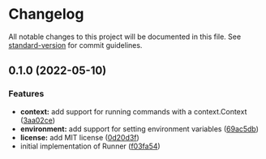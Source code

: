 # Changelog

All notable changes to this project will be documented in this file. See [standard-version](https://github.com/conventional-changelog/standard-version) for commit guidelines.

## 0.1.0 (2022-05-10)


### Features

* **context:** add support for running commands with a context.Context ([3aa02ce](https://github.com/krystal/go-runner/commit/3aa02ce68a2e080d783e2f8920124d25329b235b))
* **environment:** add support for setting environment variables ([69ac5db](https://github.com/krystal/go-runner/commit/69ac5db04974d14a080062edf8b65b3793884e07))
* **license:** add MIT license ([0d20d3f](https://github.com/krystal/go-runner/commit/0d20d3fc7748b3b0d0a91f15245f1c326f96496a))
* initial implementation of Runner ([f03fa54](https://github.com/krystal/go-runner/commit/f03fa54c2ac7431efac7e90c48d1f5d8fe0e4e59))
